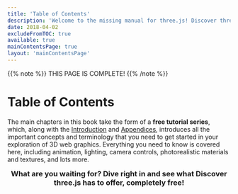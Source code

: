 ```yaml
---
title: 'Table of Contents'
description: 'Welcome to the missing manual for three.js! Discover three.js is a completely free tutorial series designed to get you up to speed fast, so dive straight in and take your websites to the third dimension!'
date: 2018-04-02
excludeFromTOC: true
available: true
mainContentsPage: true
layout: 'mainContentsPage'
---
```


{{% note %}}
THIS PAGE IS COMPLETE!
{{% /note %}}

# Table of Contents

The main chapters in this book take the form of a **free tutorial series**, which, along with the [Introduction](/book/introduction/) and [Appendices](/book/appendix), introduces all the important concepts and terminology that you need to get started in your exploration of 3D web graphics. Everything you need to know is covered here, including animation, lighting, camera controls, photorealistic materials and textures, and lots more.

<h3 style="text-align:center; border:0; margin: 0 auto 2rem;">What are you waiting for? Dive right in and see what Discover three.js has to offer, completely free!</h3>
